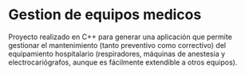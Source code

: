 # Gestion de equipos medicos
Proyecto realizado en C++ para generar una aplicación que permite gestionar el mantenimiento (tanto preventivo como correctivo) del equipamiento hospitalario (respiradores, máquinas de anestesia y electrocariógrafos, aunque es fácilmente extendible a otros equipos).
